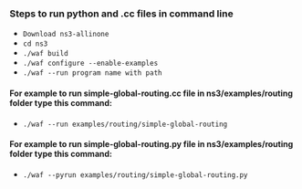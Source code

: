 ### Steps to run python and .cc files in command line

* ``` Download ns3-allinone ```
* ``` cd ns3 ```
* ``` ./waf build ```
* ``` ./waf configure --enable-examples ```
* ``` ./waf --run program name with path ```


#### For example to run simple-global-routing.cc file in ns3/examples/routing folder type this command:
* ``` ./waf --run examples/routing/simple-global-routing ```

#### For example to run simple-global-routing.py file in ns3/examples/routing folder type this command:
*  ``` ./waf --pyrun examples/routing/simple-global-routing.py ```
